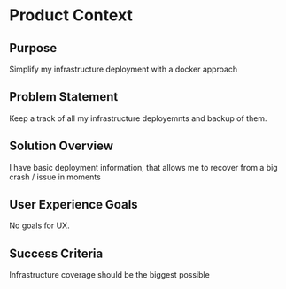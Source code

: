 # Product Context

## Purpose
Simplify my infrastructure deployment with a docker approach

## Problem Statement
Keep a track of all my infrastructure deployemnts and backup of them.

## Solution Overview
I have basic deployment information, that allows me to recover from a big crash / issue in moments

## User Experience Goals
No goals for UX.

## Success Criteria
Infrastructure coverage should be the biggest possible
